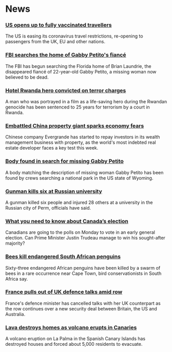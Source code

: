 # News
### [US opens up to fully vaccinated travellers](https://www.bbc.com/news/world-us-canada-58628491)
The US is easing its coronavirus travel restrictions, re-opening to passengers from the UK, EU and other nations. 
### [FBI searches the home of Gabby Petito's fiancé](https://www.bbc.com/news/world-us-canada-58629194)
The FBI has begun searching the Florida home of Brian Laundrie, the disappeared fiancé of 22-year-old Gabby Petito, a missing woman now believed to be dead.
### [Hotel Rwanda hero convicted on terror charges](https://www.bbc.com/news/world-africa-58624691)
A man who was portrayed in a film as a life-saving hero during the Rwandan genocide has been sentenced to 25 years for terrorism by a court in Rwanda.
### [Embattled China property giant sparks economy fears](https://www.bbc.com/news/business-58579833)
Chinese company Evergrande has started to repay investors in its wealth management business with property, as the world's most indebted real estate developer faces a key test this week.
### [Body found in search for missing Gabby Petito](https://www.bbc.com/news/world-us-canada-58620272)
A body matching the description of missing woman Gabby Petito has been found by crews searching a national park in the US state of Wyoming.
### [Gunman kills six at Russian university](https://www.bbc.com/news/world-europe-58623160)
A gunman killed six people and injured 28 others at a university in the Russian city of Perm, officials have said. 
### [What you need to know about Canada’s election](https://www.bbc.com/news/world-us-canada-58573882)
Canadians are going to the polls on Monday to vote in an early general election. Can Prime Minister Justin Trudeau manage to win his sought-after majority? 
### [Bees kill endangered South African penguins](https://www.bbc.com/news/world-africa-58622482)
Sixty-three endangered African penguins have been killed by a swarm of bees in a rare occurrence near Cape Town, bird conservationists in South Africa say.
### [France pulls out of UK defence talks amid row](https://www.bbc.com/news/uk-58620220)
France's defence minister has cancelled talks with her UK counterpart as the row continues over a new security deal between Britain, the US and Australia.
### [Lava destroys homes as volcano erupts in Canaries](https://www.bbc.com/news/world-europe-58620555)
A volcano eruption on La Palma in the Spanish Canary Islands has destroyed houses and forced about 5,000 residents to evacuate.
